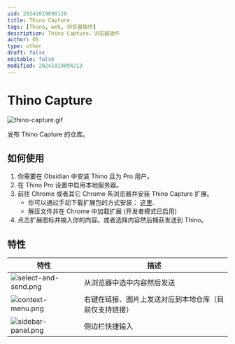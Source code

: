 ```yaml
---
uid: 20241019090126
title: Thino Capture
tags: [Thino, web, 浏览器插件]
description: Thino Capture，浏览器插件
author: OS
type: other
draft: false
editable: false
modified: 20241019094213
---
```


# Thino Capture

![thino-capture.gif](https://cdn.pkmer.cn/images/thino-capture.gif!pkmer)

发布 Thino Capture 的仓库。

## 如何使用

1. 你需要在 Obsidian 中安装 Thino 且为 Pro 用户。
2. 在 Thino Pro 设置中启用本地服务器。
3. 前往 Chrome 或者其它 Chrome 系浏览器并安装 Thino Capture 扩展。
    - 你可以通过手动下载扩展包的方式安装： [这里](https://github.com/Quorafind/Thino-Capture-Releases/releases/latest).
    - 解压文件并在 Chrome 中加载扩展 (开发者模式已启用)
4. 点击扩展图标并输入你的内容。或者选择内容然后捕获发送到 Thino。

## 特性

| 特性                                                                                                            | 描述                          |
|---------------------------------------------------------------------------------------------------------------|-----------------------------|
| ![select-and-send.png](https://cdn.pkmer.cn/images/select-and-send.png!pkmer)| 从浏览器中选中内容然后发送               |
| ![context-menu.png](https://cdn.pkmer.cn/images/context-menu.png!pkmer)   | 右键在链接、图片上发送对应到本地仓库（目前仅支持链接） |
| ![sidebar-panel.png](https://cdn.pkmer.cn/images/sidebar-panel.png!pkmer)   | 侧边栏快捷输入                     |